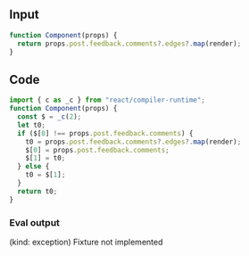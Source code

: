 
## Input

```javascript
function Component(props) {
  return props.post.feedback.comments?.edges?.map(render);
}

```

## Code

```javascript
import { c as _c } from "react/compiler-runtime";
function Component(props) {
  const $ = _c(2);
  let t0;
  if ($[0] !== props.post.feedback.comments) {
    t0 = props.post.feedback.comments?.edges?.map(render);
    $[0] = props.post.feedback.comments;
    $[1] = t0;
  } else {
    t0 = $[1];
  }
  return t0;
}

```
      
### Eval output
(kind: exception) Fixture not implemented